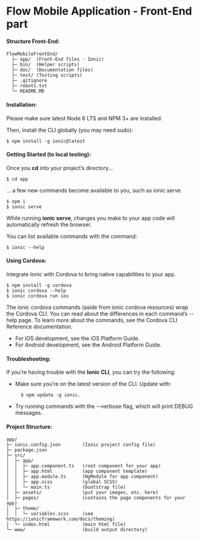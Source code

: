 # Flow Mobile Application - Front-End part

#### Structure Front-End:

    FlowMobileFrontEnd/
      ├─ app/  (Front-End files - Ionic)
      ├─ bin/  (Helper scripts)
      ├─ doc/  (Documentation files)
      ├─ test/ (Testing scripts)
      ├─ .gitignore  
      ├─ robots.txt 
      └─ README.MD

#### Installation:

Please make sure latest Node 6 LTS and NPM 3+ are installed.

Then, install the CLI globally (you may need sudo):

    $ npm install -g ionic@latest
    
#### Getting Started (to local testing):

Once you **cd** into your project’s directory...

    $ cd app
    
... a few new commands become available to you, such as ionic serve

    $ npm i
    $ ionic serve
    
While running **ionic serve**, changes you make to your app code will automatically refresh the browser.

You can list available commands with the command: 

    $ ionic --help 
    
#### Using Cordova:

Integrate Ionic with Cordova to bring native capabilities to your app.

    $ npm install -g cordova
    $ ionic cordova --help
    $ ionic cordova run ios
    
The ionic cordova commands (aside from ionic cordova resources) wrap the Cordova CLI. You can read about the differences in each command’s --help page. To learn more about the commands, see the Cordova CLI Reference documentation.

- For iOS development, see the iOS Platform Guide.
- For Android development, see the Android Platform Guide.
    
#### Troubleshooting:

If you’re having trouble with the **Ionic CLI**, you can try the following:

- Make sure you’re on the latest version of the CLI. Update with:

        $ npm update -g ionic.
    
- Try running commands with the --verbose flag, which will print DEBUG messages.

#### Project Structure:

    app/
    ├─ ionic.config.json        (Ionic project config file)
    ├─ package.json
    ├─ src/
    │  ├─ app/
    │  │  ├─ app.component.ts   (root component for your app)
    │  │  ├─ app.html           (app component template)
    │  │  ├─ app.module.ts      (NgModule for app component)
    │  │  ├─ app.scss           (global SCSS)
    │  │  └─ main.ts            (bootstrap file)
    │  ├─ assets/               (put your images, etc. here)
    │  ├─ pages/                (contains the page components for your app)
    │  ├─ theme/
    │  │  └─ variables.scss     (see https://ionicframework.com/docs/theming)
    │  └─ index.html            (main html file)
    └─ www/                     (build output directory)

